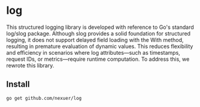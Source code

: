 # log
This structured logging library is developed with reference to Go's standard log/slog package. Although slog provides a solid foundation for structured logging, it does not support delayed field loading with the With method, resulting in premature evaluation of dynamic values. This reduces flexibility and efficiency in scenarios where log attributes—such as timestamps, request IDs, or metrics—require runtime computation. To address this, we rewrote this library.
## Install
```shell
go get github.com/nexuer/log
```